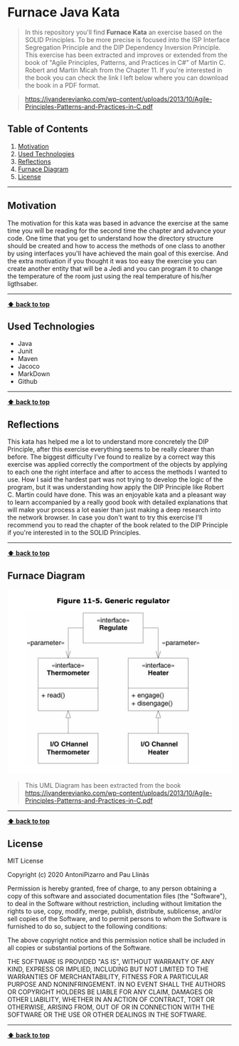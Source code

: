 # Furnace Java Kata

> In this repository you'll find **Furnace Kata** an exercise based on the SOLID Principles. To be more precise is focused into the ISP Interface Segregation Principle and the DIP Dependency Inversion Principle. This exercise has been extracted and improves or extended from the book of "Agile Principles, Patterns, and Practices in C#" of Martin C. Robert and Martin Micah from the Chapter 11. If you're interested in the book you can check the link I left below where you can download the book in a PDF format.

> https://ivanderevianko.com/wp-content/uploads/2013/10/Agile-Principles-Patterns-and-Practices-in-C.pdf

## Table of Contents

1. [Motivation](#motivation)
1. [Used Technologies](#used-technologies)
1. [Reflections](#reflections)
1. [Furnace Diagram](#furnace-diagram)
1. [License](#license)

---

## Motivation

The motivation for this kata was based in advance the exercise at the same time you will be reading for the second time the chapter and advance your code. One time that you get to understand how the directory structure should be created and how to access the methods of one class to another by using interfaces you'll have achieved the main goal of this exercise. And the extra motivation if you thought it was too easy the exercise you can create another entity that will be a Jedi and you can program it to change the temperature of the room just using the real temperature of his/her ligthsaber.

---

**[⬆ back to top](#table-of-contents)**

## Used Technologies

- Java
- Junit
- Maven
- Jacoco
- MarkDown
- Github

---

**[⬆ back to top](#table-of-contents)**

## Reflections

This kata has helped me a lot to understand more concretely the DIP Principle, after this exercise everything seems to be really clearer than before. The biggest difficulty I've found to realize by a correct way this exercise was applied correctly the comportment of the objects by applying to each one the right interface and after to access the methods I wanted to use. How I said the hardest part was not trying to develop the logic of the program, but it was understanding how apply the DIP Principle like Robert C. Martin could have done. This was an enjoyable kata and a pleasant way to learn accompanied by a really good book with detailed explanations that will make your process a lot easier than just making a deep research into the network browser. In case you don't want to try this exercise I'll recommend you to read the chapter of the book related to the DIP Principle if you're interested in to the SOLID Principles.

---

**[⬆ back to top](#table-of-contents)**

## Furnace Diagram

![Furnace Diagram](./furnaceDiagram.png "UML")

> This UML Diagram has been extracted from the book https://ivanderevianko.com/wp-content/uploads/2013/10/Agile-Principles-Patterns-and-Practices-in-C.pdf

---

**[⬆ back to top](#table-of-contents)**

## License

MIT License

Copyright (c) 2020 AntoniPizarro and Pau Llinàs

Permission is hereby granted, free of charge, to any person obtaining a copy
of this software and associated documentation files (the "Software"), to deal
in the Software without restriction, including without limitation the rights
to use, copy, modify, merge, publish, distribute, sublicense, and/or sell
copies of the Software, and to permit persons to whom the Software is
furnished to do so, subject to the following conditions:

The above copyright notice and this permission notice shall be included in all
copies or substantial portions of the Software.

THE SOFTWARE IS PROVIDED "AS IS", WITHOUT WARRANTY OF ANY KIND, EXPRESS OR
IMPLIED, INCLUDING BUT NOT LIMITED TO THE WARRANTIES OF MERCHANTABILITY,
FITNESS FOR A PARTICULAR PURPOSE AND NONINFRINGEMENT. IN NO EVENT SHALL THE
AUTHORS OR COPYRIGHT HOLDERS BE LIABLE FOR ANY CLAIM, DAMAGES OR OTHER
LIABILITY, WHETHER IN AN ACTION OF CONTRACT, TORT OR OTHERWISE, ARISING FROM,
OUT OF OR IN CONNECTION WITH THE SOFTWARE OR THE USE OR OTHER DEALINGS IN THE
SOFTWARE.

---

**[⬆ back to top](#table-of-contents)**
